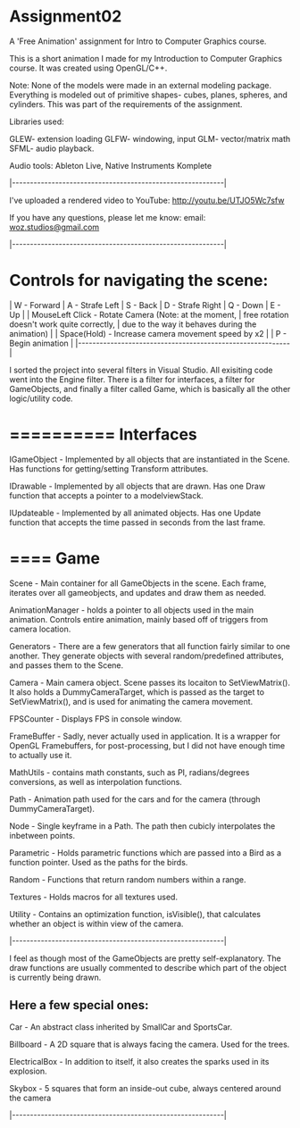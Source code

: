 Assignment02
============

A 'Free Animation' assignment for Intro to Computer Graphics course.

This is a short animation I made for my Introduction to Computer Graphics course.  It was created using OpenGL/C++.  

Note: None of the models were made in an external modeling package. 
Everything is modeled out of primitive shapes- cubes, planes, spheres, and cylinders. 
This was part of the requirements of the assignment.

Libraries used:

GLEW- extension loading
GLFW- windowing, input
GLM- vector/matrix math
SFML- audio playback.

Audio tools: Ableton Live, Native Instruments Komplete

|-----------------------------------------------------------|

I've uploaded a rendered video to YouTube:
http://youtu.be/UTJO5Wc7sfw

If you have any questions, please let me know:
email: woz.studios@gmail.com

|-----------------------------------------------------------|

Controls for navigating the scene:
==================================
| W - Forward
| A - Strafe Left
| S - Back
| D - Strafe Right
| Q - Down
| E - Up
|
| MouseLeft Click - Rotate Camera (Note: at the moment, 
|			free rotation doesn't work quite correctly,
|			due to the way it behaves during the animation)
|
| Space(Hold) - Increase camera movement speed by x2
|
| P - Begin animation 
|
|-----------------------------------------------------------|

I sorted the project into several filters in Visual Studio.  All exisiting code went into the Engine filter.
There is a filter for interfaces, a filter for GameObjects, and finally a filter called Game, 
which is basically all the other logic/utility code.

==========
Interfaces
==========
IGameObject - Implemented by all objects that are instantiated in the Scene.  Has functions for getting/setting
		Transform attributes.

IDrawable - Implemented by all objects that are drawn.
		Has one Draw function that accepts a pointer to a modelviewStack.

IUpdateable - Implemented by all animated objects.
		Has one Update function that accepts the time passed in seconds from the last frame.

====
Game
====
Scene - Main container for all GameObjects in the scene.
	Each frame, iterates over all gameobjects, and updates and draw them as needed.

AnimationManager - holds a pointer to all objects used in the main animation.
		Controls entire animation, mainly based off of triggers from camera location.

Generators - There are a few generators that all function fairly similar to one another.
		They generate objects with several random/predefined attributes, and passes them to the Scene.

Camera - Main camera object.  Scene passes its locaiton to SetViewMatrix().
	It also holds a DummyCameraTarget, which is passed as the target to SetViewMatrix(), and is used for animating 
	the camera movement.

FPSCounter - Displays FPS in console window.

FrameBuffer - Sadly, never actually used in application.  It is a wrapper for OpenGL Framebuffers, for post-processing,
	but I did not have enough time to actually use it.

MathUtils - contains math constants, such as PI, radians/degrees conversions, as well as interpolation functions.

Path - Animation path used for the cars and for the camera (through DummyCameraTarget).

Node - Single keyframe in a Path. The path then cubicly interpolates the inbetween points.

Parametric - Holds parametric functions which are passed into a Bird as a function pointer.
	Used as the paths for the birds.

Random - Functions that return random numbers within a range.

Textures - Holds macros for all textures used.

Utility - Contains an optimization function, isVisible(), that calculates whether an object is within view of the camera.


|-----------------------------------------------------------|

I feel as though most of the GameObjects are pretty self-explanatory.  The draw functions are usually 
commented to describe which part of the object is currently being drawn.

Here a few special ones:
------------------------ 

Car - An abstract class inherited by SmallCar and SportsCar.

Billboard - A 2D square that is always facing the camera.  Used for the trees.

ElectricalBox - In addition to itself, it also creates the sparks used in its explosion.

Skybox - 5 squares that form an inside-out cube, always centered around the camera

|-----------------------------------------------------------|
